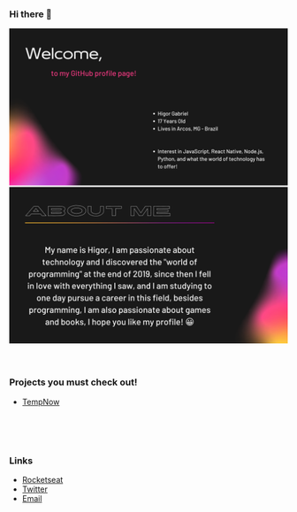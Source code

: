 ### Hi there 👋


![Welcome](/github-welcome1.png?raw=true)
![Abou Me](/github-aboutme.png?raw=true)
<br />
<br />
<br />
### Projects you must check out!

- [TempNow](https://github.com/H1gor1248/TempNow)


<br />
<br />
<br />

### Links

- [Rocketseat](https://app.rocketseat.com.br/me/higor-gabriel-1592114498)
- [Twitter](https://twitter.com/H1gor1)
- [Email](mailto:higorgabrieldev@gmail.com)

<!--
**H1gor1248/H1gor1248** is a ✨ _special_ ✨ repository because its `README.md` (this file) appears on your GitHub profile.

Here are some ideas to get you started:

- 🔭 I’m currently working on ...
- 🌱 I’m currently learning ...
- 👯 I’m looking to collaborate on ...
- 🤔 I’m looking for help waith ...
- 💬 Ask me about ...
- 📫 How to reach me: ...
- 😄 Pronouns: ...
- ⚡ Fun fact: ...
-->
